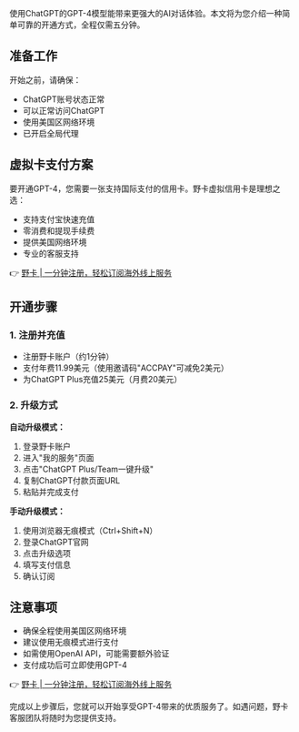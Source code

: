 使用ChatGPT的GPT-4模型能带来更强大的AI对话体验。本文将为您介绍一种简单可靠的开通方式，全程仅需五分钟。

## 准备工作

开始之前，请确保：
- ChatGPT账号状态正常
- 可以正常访问ChatGPT
- 使用美国区网络环境
- 已开启全局代理

## 虚拟卡支付方案

要开通GPT-4，您需要一张支持国际支付的信用卡。野卡虚拟信用卡是理想之选：
- 支持支付宝快速充值
- 零消费和提现手续费
- 提供美国网络环境
- 专业的客服支持

👉 [野卡 | 一分钟注册，轻松订阅海外线上服务](https://bit.ly/bewildcard)

## 开通步骤

### 1. 注册并充值
- 注册野卡账户（约1分钟）
- 支付年费11.99美元（使用邀请码"ACCPAY"可减免2美元）
- 为ChatGPT Plus充值25美元（月费20美元）

### 2. 升级方式

**自动升级模式：**
1. 登录野卡账户
2. 进入"我的服务"页面
3. 点击"ChatGPT Plus/Team一键升级"
4. 复制ChatGPT付款页面URL
5. 粘贴并完成支付

**手动升级模式：**
1. 使用浏览器无痕模式（Ctrl+Shift+N）
2. 登录ChatGPT官网
3. 点击升级选项
4. 填写支付信息
5. 确认订阅

## 注意事项

- 确保全程使用美国区网络环境
- 建议使用无痕模式进行支付
- 如需使用OpenAI API，可能需要额外验证
- 支付成功后可立即使用GPT-4

👉 [野卡 | 一分钟注册，轻松订阅海外线上服务](https://bit.ly/bewildcard)

完成以上步骤后，您就可以开始享受GPT-4带来的优质服务了。如遇问题，野卡客服团队将随时为您提供支持。